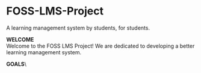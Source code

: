 # FOSS-LMS-Project
A learning management system by students, for students. 

**WELCOME**\
Welcome to the FOSS LMS Project! We are dedicated to developing a better learning management system.

**GOALS**\
